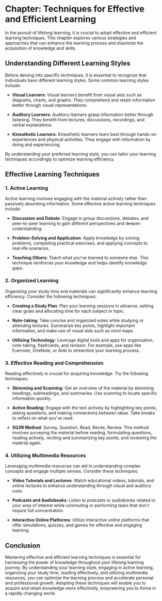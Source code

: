 Chapter: Techniques for Effective and Efficient Learning
========================================================

In the pursuit of lifelong learning, it is crucial to adopt effective and efficient learning techniques. This chapter explores various strategies and approaches that can enhance the learning process and maximize the acquisition of knowledge and skills.

Understanding Different Learning Styles
---------------------------------------

Before delving into specific techniques, it is essential to recognize that individuals have different learning styles. Some common learning styles include:

* **Visual Learners**: Visual learners benefit from visual aids such as diagrams, charts, and graphs. They comprehend and retain information better through visual representations.

* **Auditory Learners**: Auditory learners grasp information better through listening. They benefit from lectures, discussions, recordings, and verbal explanations.

* **Kinesthetic Learners**: Kinesthetic learners learn best through hands-on experiences and physical activities. They engage with information by doing and experiencing.

By understanding your preferred learning style, you can tailor your learning techniques accordingly to optimize learning efficiency.

Effective Learning Techniques
-----------------------------

### 1. Active Learning

Active learning involves engaging with the material actively rather than passively absorbing information. Some effective active learning techniques include:

* **Discussion and Debate**: Engage in group discussions, debates, and peer-to-peer learning to gain different perspectives and deepen understanding.

* **Problem-Solving and Application**: Apply knowledge by solving problems, completing practical exercises, and applying concepts to real-life scenarios.

* **Teaching Others**: Teach what you've learned to someone else. This technique reinforces your knowledge and helps identify knowledge gaps.

### 2. Organized Learning

Organizing your study time and materials can significantly enhance learning efficiency. Consider the following techniques:

* **Creating a Study Plan**: Plan your learning sessions in advance, setting clear goals and allocating time for each subject or topic.

* **Note-taking**: Take concise and organized notes while studying or attending lectures. Summarize key points, highlight important information, and make use of visual aids such as mind maps.

* **Utilizing Technology**: Leverage digital tools and apps for organization, note-taking, flashcards, and revision. For example, use apps like Evernote, OneNote, or Anki to streamline your learning process.

### 3. Effective Reading and Comprehension

Reading effectively is crucial for acquiring knowledge. Try the following techniques:

* **Skimming and Scanning**: Get an overview of the material by skimming headings, subheadings, and summaries. Use scanning to locate specific information quickly.

* **Active Reading**: Engage with the text actively by highlighting key points, asking questions, and making connections between ideas. Take breaks to reflect on what you've read.

* **SQ3R Method**: Survey, Question, Read, Recite, Review. This method involves surveying the material before reading, formulating questions, reading actively, reciting and summarizing key points, and reviewing the material again.

### 4. Utilizing Multimedia Resources

Leveraging multimedia resources can aid in understanding complex concepts and engage multiple senses. Consider these techniques:

* **Video Tutorials and Lectures**: Watch educational videos, tutorials, and online lectures to enhance understanding through visual and auditory cues.

* **Podcasts and Audiobooks**: Listen to podcasts or audiobooks related to your area of interest while commuting or performing tasks that don't require full concentration.

* **Interactive Online Platforms**: Utilize interactive online platforms that offer simulations, quizzes, and games for effective and engaging learning.

Conclusion
----------

Mastering effective and efficient learning techniques is essential for harnessing the power of knowledge throughout your lifelong learning journey. By understanding your learning style, engaging in active learning, organizing your study time, reading effectively, and utilizing multimedia resources, you can optimize the learning process and accelerate personal and professional growth. Adopting these techniques will enable you to acquire and retain knowledge more effectively, empowering you to thrive in a rapidly changing world.
